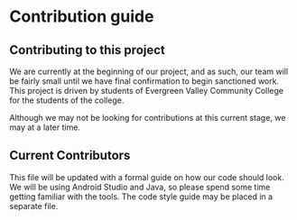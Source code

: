 # Contribution guide

## Contributing to this project
We are currently at the beginning of our project, and as such, our team will be fairly small until we have final confirmation to begin sanctioned work. This project is driven by students of Evergreen Valley Community College for the students of the college.

Although we may not be looking for contributions at this current stage, we may at a later time.

## Current Contributors
This file will be updated with a formal guide on how our code should look. We will be using Android Studio and Java, so please spend some time getting familiar with the tools. The code style guide may be placed in a separate file.